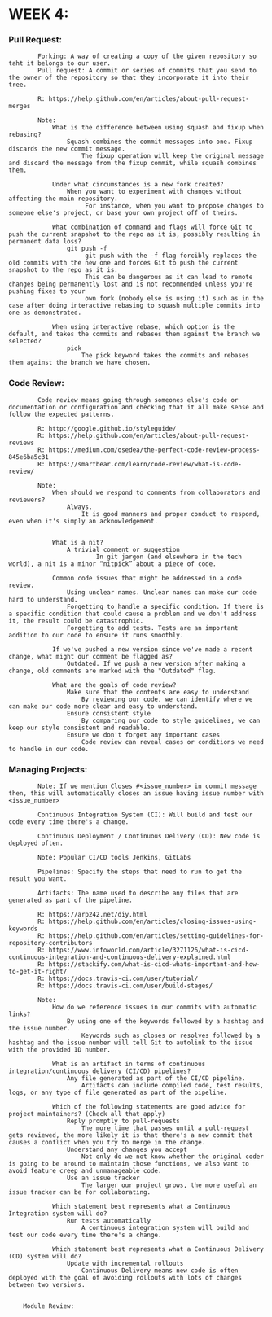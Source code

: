# WEEK 4:
### Pull Request:
			Forking: A way of creating a copy of the given repository so taht it belongs to our user.
			Pull request: A commit or series of commits that you send to the owner of the repository so that they incorporate it into their tree.
			
			R: https://help.github.com/en/articles/about-pull-request-merges
			
			Note:
				What is the difference between using squash and fixup when rebasing?
					Squash combines the commit messages into one. Fixup discards the new commit message.
						The fixup operation will keep the original message and discard the message from the fixup commit, while squash combines them.
						
				Under what circumstances is a new fork created?
					When you want to experiment with changes without affecting the main repository.
						 For instance, when you want to propose changes to someone else's project, or base your own project off of theirs.
						 
				What combination of command and flags will force Git to push the current snapshot to the repo as it is, possibly resulting in permanent data loss?
					git push -f
						 git push with the -f flag forcibly replaces the old commits with the new one and forces Git to push the current snapshot to the repo as it is.
						 This can be dangerous as it can lead to remote changes being permanently lost and is not recommended unless you're pushing fixes to your
						 own fork (nobody else is using it) such as in the case after doing interactive rebasing to squash multiple commits into one as demonstrated.
						 
				When using interactive rebase, which option is the default, and takes the commits and rebases them against the branch we selected?
					pick
						The pick keyword takes the commits and rebases them against the branch we have chosen.
						
						
### Code Review:
			Code review means going through someones else's code or documentation or configuration and checking that it all make sense and follow the expected patterns.
			
			R: http://google.github.io/styleguide/
			R: https://help.github.com/en/articles/about-pull-request-reviews
			R: https://medium.com/osedea/the-perfect-code-review-process-845e6ba5c31
			R: https://smartbear.com/learn/code-review/what-is-code-review/
		
			Note:
				When should we respond to comments from collaborators and reviewers?
					Always.
						It is good manners and proper conduct to respond, even when it's simply an acknowledgement.
						
				
				What is a nit?
					A trivial comment or suggestion
							In git jargon (and elsewhere in the tech world), a nit is a minor “nitpick” about a piece of code.
							
				Common code issues that might be addressed in a code review.
					Using unclear names. Unclear names can make our code hard to understand.
					Forgetting to handle a specific condition. If there is a specific condition that could cause a problem and we don't address it, the result could be catastrophic.
					Forgetting to add tests. Tests are an important addition to our code to ensure it runs smoothly.
					
				If we've pushed a new version since we've made a recent change, what might our comment be flagged as?
					Outdated. If we push a new version after making a change, old comments are marked with the "Outdated" flag.
					
				What are the goals of code review?
					Make sure that the contents are easy to understand
						By reviewing our code, we can identify where we can make our code more clear and easy to understand.
					Ensure consistent style
						By comparing our code to style guidelines, we can keep our style consistent and readable.
					Ensure we don't forget any important cases
						Code review can reveal cases or conditions we need to handle in our code.

### Managing Projects:
			Note: If we mention Closes #<issue_number> in commit message then, this will automatically closes an issue having issue number with <issue_number>
			
			Continuous Integration System (CI): Will build and test our code every time there's a change.
			
			Continuous Deployment / Continuous Delivery (CD): New code is deployed often.
			
			Note: Popular CI/CD tools Jenkins, GitLabs
			
			Pipelines: Specify the steps that need to run to get the result you want.
			
			Artifacts: The name used to describe any files that are generated as part of the pipeline.
			
			R: https://arp242.net/diy.html 
			R: https://help.github.com/en/articles/closing-issues-using-keywords
			R: https://help.github.com/en/articles/setting-guidelines-for-repository-contributors 
			R: https://www.infoworld.com/article/3271126/what-is-cicd-continuous-integration-and-continuous-delivery-explained.html
			R: https://stackify.com/what-is-cicd-whats-important-and-how-to-get-it-right/
			R: https://docs.travis-ci.com/user/tutorial/
			R: https://docs.travis-ci.com/user/build-stages/
			
			Note:
				How do we reference issues in our commits with automatic links?
					By using one of the keywords followed by a hashtag and the issue number.
						Keywords such as closes or resolves followed by a hashtag and the issue number will tell Git to autolink to the issue with the provided ID number.
				
				What is an artifact in terms of continuous integration/continuous delivery (CI/CD) pipelines?
					Any file generated as part of the CI/CD pipeline.
						Artifacts can include compiled code, test results, logs, or any type of file generated as part of the pipeline.
				
				Which of the following statements are good advice for project maintainers? (Check all that apply)
					Reply promptly to pull-requests
						The more time that passes until a pull-request gets reviewed, the more likely it is that there's a new commit that causes a conflict when you try to merge in the change.
					Understand any changes you accept
						Not only do we not know whether the original coder is going to be around to maintain those functions, we also want to avoid feature creep and unmanageable code.
					Use an issue tracker 
						The larger our project grows, the more useful an issue tracker can be for collaborating.
				
				Which statement best represents what a Continuous Integration system will do?
					Run tests automatically
						A continuous integration system will build and test our code every time there's a change. 
						
				Which statement best represents what a Continuous Delivery (CD) system will do?
					Update with incremental rollouts
						Continuous Delivery means new code is often deployed with the goal of avoiding rollouts with lots of changes between two versions.
						
		
		Module Review:
		
